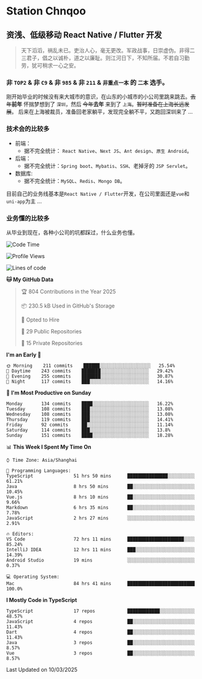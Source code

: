 # Station Chnqoo

## 资浅、低级移动 React Native / Flutter 开发

> 天下滔滔，祸乱未已。吏治人心，毫无更改。军政战事，日崇虚伪。非得二三君子，倡之以诚朴，道之以廉耻。则江河日下，不知所届。不若自习勤劳，犹可稍求一心之安。

### 非 `TOP2` & 非 `C9` & 非 `985` & 非 `211` & `非重点一本` 的 `二本` 选手。

刚开始毕业的时候没有来大城市的意识，在山东的小城市的小公司里跳来跳去。~~去年~~**前年** 怀揣梦想到了 `深圳`，然后 ~~今年~~**去年** 来到了 `上海`。~~暂时准备在上海长远发展~~。
后来在上海被裁员，准备回老家躺平，发现完全躺不平，又跑回深圳来了 ...

### 技术会的比较多

- 前端：
  - 据不完全统计： `React Native`、`Next JS`、`Ant design`、`原生 Android`。
- 后端：
  - 据不完全统计：`Spring boot`、`Mybatis`、`SSH`、老掉牙的 `JSP Servlet`。
- 数据库:
  - 据不完全统计：`MySQL`、`Redis`、`Mongo DB`。

目前自己的业务线基本是`React Native / Flutter`开发，在公司里面还是`vue`和`uni-app`为主 ...

### 业务懂的比较多

从毕业到现在，各种小公司的坑都踩过，什么业务也懂。

<!--START_SECTION:waka-->
![Code Time](http://img.shields.io/badge/Code%20Time-7%2C912%20hrs%2023%20mins-blue)

![Profile Views](http://img.shields.io/badge/Profile%20Views-5-blue)

![Lines of code](https://img.shields.io/badge/From%20Hello%20World%20I%27ve%20Written-304%20Thousand%20lines%20of%20code-blue)

**🐱 My GitHub Data** 

> 🏆 804 Contributions in the Year 2025
 > 
> 📦 230.5 kB Used in GitHub's Storage 
 > 
> 💼 Opted to Hire
 > 
> 📜 29 Public Repositories 
 > 
> 🔑 15 Private Repositories  
 > 
**I'm an Early 🐤** 

```text
🌞 Morning    211 commits    ██████░░░░░░░░░░░░░░░░░░░   25.54% 
🌆 Daytime    243 commits    ███████░░░░░░░░░░░░░░░░░░   29.42% 
🌃 Evening    255 commits    ███████░░░░░░░░░░░░░░░░░░   30.87% 
🌙 Night      117 commits    ███░░░░░░░░░░░░░░░░░░░░░░   14.16%

```
📅 **I'm Most Productive on Sunday** 

```text
Monday       134 commits    ████░░░░░░░░░░░░░░░░░░░░░   16.22% 
Tuesday      108 commits    ███░░░░░░░░░░░░░░░░░░░░░░   13.08% 
Wednesday    108 commits    ███░░░░░░░░░░░░░░░░░░░░░░   13.08% 
Thursday     119 commits    ███░░░░░░░░░░░░░░░░░░░░░░   14.41% 
Friday       92 commits     ██░░░░░░░░░░░░░░░░░░░░░░░   11.14% 
Saturday     114 commits    ███░░░░░░░░░░░░░░░░░░░░░░   13.8% 
Sunday       151 commits    ████░░░░░░░░░░░░░░░░░░░░░   18.28%

```


📊 **This Week I Spent My Time On** 

```text
⌚︎ Time Zone: Asia/Shanghai

💬 Programming Languages: 
TypeScript               51 hrs 50 mins      ███████████████░░░░░░░░░░   61.21% 
Java                     8 hrs 50 mins       ██░░░░░░░░░░░░░░░░░░░░░░░   10.45% 
Vue.js                   8 hrs 10 mins       ██░░░░░░░░░░░░░░░░░░░░░░░   9.66% 
Markdown                 6 hrs 35 mins       ██░░░░░░░░░░░░░░░░░░░░░░░   7.78% 
JavaScript               2 hrs 27 mins       ░░░░░░░░░░░░░░░░░░░░░░░░░   2.91%

🔥 Editors: 
VS Code                  72 hrs 11 mins      █████████████████████░░░░   85.24% 
IntelliJ IDEA            12 hrs 11 mins      ███░░░░░░░░░░░░░░░░░░░░░░   14.39% 
Android Studio           19 mins             ░░░░░░░░░░░░░░░░░░░░░░░░░   0.37%

💻 Operating System: 
Mac                      84 hrs 41 mins      █████████████████████████   100.0%

```

**I Mostly Code in TypeScript** 

```text
TypeScript               17 repos            ████████████░░░░░░░░░░░░░   48.57% 
JavaScript               4 repos             ██░░░░░░░░░░░░░░░░░░░░░░░   11.43% 
Dart                     4 repos             ██░░░░░░░░░░░░░░░░░░░░░░░   11.43% 
Java                     3 repos             ██░░░░░░░░░░░░░░░░░░░░░░░   8.57% 
Vue                      3 repos             ██░░░░░░░░░░░░░░░░░░░░░░░   8.57%

```



 Last Updated on 10/03/2025
<!--END_SECTION:waka-->

<!---
ChenqiaoStation/ChenqiaoStation is a ✨ special ✨ repository because its `README.md` (this file) appears on your GitHub profile.
You can click the Preview link to take a look at your changes.
--->
